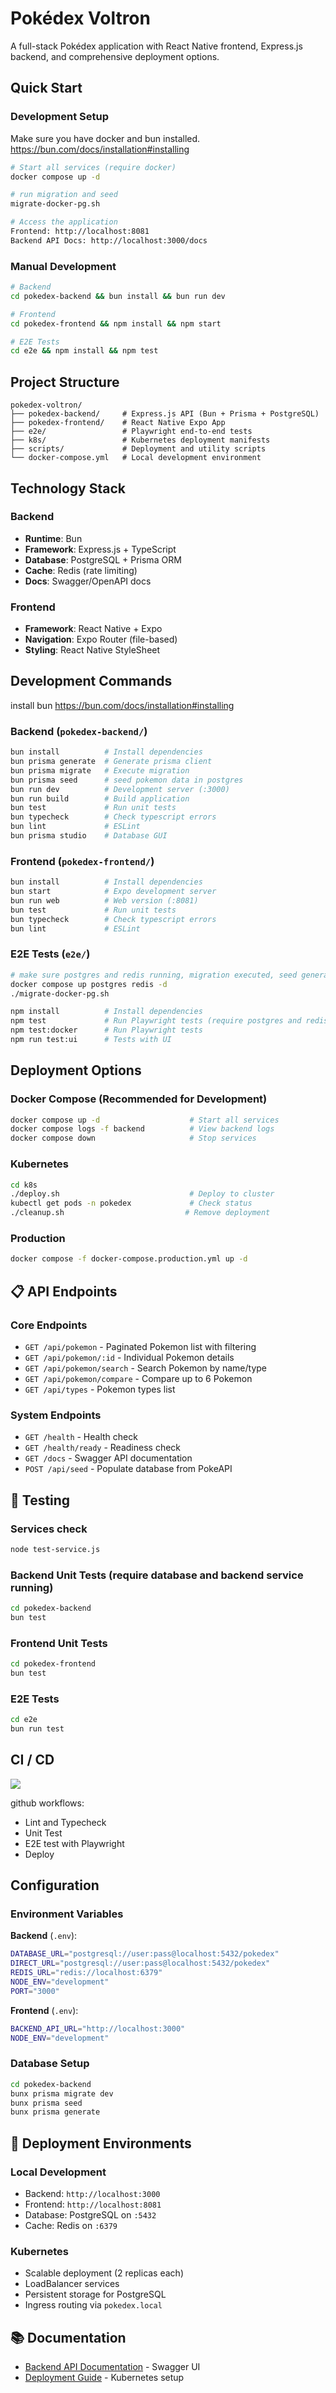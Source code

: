 # Pokédex Voltron

A full-stack Pokédex application with React Native frontend, Express.js backend, and comprehensive deployment options.

## Quick Start

### Development Setup

Make sure you have docker and bun installed. https://bun.com/docs/installation#installing

```bash
# Start all services (require docker)
docker compose up -d

# run migration and seed
migrate-docker-pg.sh

# Access the application
Frontend: http://localhost:8081
Backend API Docs: http://localhost:3000/docs
```

### Manual Development
```bash
# Backend
cd pokedex-backend && bun install && bun run dev

# Frontend
cd pokedex-frontend && npm install && npm start

# E2E Tests
cd e2e && npm install && npm test
```

## Project Structure

```
pokedex-voltron/
├── pokedex-backend/     # Express.js API (Bun + Prisma + PostgreSQL)
├── pokedex-frontend/    # React Native Expo App
├── e2e/                 # Playwright end-to-end tests
├── k8s/                 # Kubernetes deployment manifests
├── scripts/             # Deployment and utility scripts
└── docker-compose.yml   # Local development environment
```

## Technology Stack

### Backend
- **Runtime**: Bun
- **Framework**: Express.js + TypeScript
- **Database**: PostgreSQL + Prisma ORM
- **Cache**: Redis (rate limiting)
- **Docs**: Swagger/OpenAPI docs

### Frontend
- **Framework**: React Native + Expo
- **Navigation**: Expo Router (file-based)
- **Styling**: React Native StyleSheet

## Development Commands

install bun https://bun.com/docs/installation#installing

### Backend (`pokedex-backend/`)
```bash
bun install          # Install dependencies
bun prisma generate  # Generate prisma client
bun prisma migrate   # Execute migration
bun prisma seed      # seed pokemon data in postgres
bun run dev          # Development server (:3000)
bun run build        # Build application
bun test             # Run unit tests
bun typecheck        # Check typescript errors
bun lint             # ESLint
bun prisma studio    # Database GUI
```

### Frontend (`pokedex-frontend/`)
```bash
bun install          # Install dependencies
bun start            # Expo development server
bun run web          # Web version (:8081)
bun test             # Run unit tests
bun typecheck        # Check typescript errors
bun lint             # ESLint
```

### E2E Tests (`e2e/`)

```bash
# make sure postgres and redis running, migration executed, seed generated
docker compose up postgres redis -d
./migrate-docker-pg.sh

npm install          # Install dependencies
npm test             # Run Playwright tests (require postgres and redis up -> docker compose up postgres redis -d)
npm test:docker      # Run Playwright tests
npm run test:ui      # Tests with UI
```

## Deployment Options

### Docker Compose (Recommended for Development)
```bash
docker compose up -d                    # Start all services
docker compose logs -f backend          # View backend logs
docker compose down                     # Stop services
```

### Kubernetes
```bash
cd k8s
./deploy.sh                             # Deploy to cluster
kubectl get pods -n pokedex             # Check status
./cleanup.sh                           # Remove deployment
```

### Production
```bash
docker compose -f docker-compose.production.yml up -d
```

## 📋 API Endpoints

### Core Endpoints
- `GET /api/pokemon` - Paginated Pokemon list with filtering
- `GET /api/pokemon/:id` - Individual Pokemon details
- `GET /api/pokemon/search` - Search Pokemon by name/type
- `GET /api/pokemon/compare` - Compare up to 6 Pokemon
- `GET /api/types` - Pokemon types list

### System Endpoints
- `GET /health` - Health check
- `GET /health/ready` - Readiness check
- `GET /docs` - Swagger API documentation
- `POST /api/seed` - Populate database from PokeAPI

## 🧪 Testing

### Services check
```bash
node test-service.js
```

### Backend Unit Tests (require database and backend service running)
```bash
cd pokedex-backend
bun test
```

### Frontend Unit Tests
```bash
cd pokedex-frontend
bun test
```

### E2E Tests
```bash
cd e2e
bun run test
```

## CI / CD

<img src="https://github.com/kfnx/pokedex-tech/blob/main/cicd.png?raw=true" />

github workflows:
- Lint and Typecheck
- Unit Test
- E2E test with Playwright
- Deploy

## Configuration

### Environment Variables

**Backend** (`.env`):
```bash
DATABASE_URL="postgresql://user:pass@localhost:5432/pokedex"
DIRECT_URL="postgresql://user:pass@localhost:5432/pokedex"
REDIS_URL="redis://localhost:6379"
NODE_ENV="development"
PORT="3000"
```

**Frontend** (`.env`):
```bash
BACKEND_API_URL="http://localhost:3000"
NODE_ENV="development"
```

### Database Setup
```bash
cd pokedex-backend
bunx prisma migrate dev
bunx prisma seed
bunx prisma generate
```

## 🚀 Deployment Environments

### Local Development
- Backend: `http://localhost:3000`
- Frontend: `http://localhost:8081`
- Database: PostgreSQL on `:5432`
- Cache: Redis on `:6379`

### Kubernetes
- Scalable deployment (2 replicas each)
- LoadBalancer services
- Persistent storage for PostgreSQL
- Ingress routing via `pokedex.local`

## 📚 Documentation

- [Backend API Documentation](http://localhost:3000/docs) - Swagger UI
- [Deployment Guide](k8s/README.md) - Kubernetes setup
